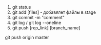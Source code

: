 1. git status   
2. git add [files] - добавялет файлы в stage
3. git commit -m "comment"
4. git log / git log --oneline
5. git push [rep_link] [branch_name]

git push origin master

<!-- ветки 
master 
develop
feature/main-page
feature/about-company -->
